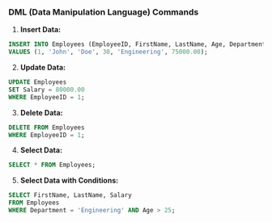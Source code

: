 
### DML (Data Manipulation Language) Commands

1. **Insert Data:**

```sql
INSERT INTO Employees (EmployeeID, FirstName, LastName, Age, Department, Salary)
VALUES (1, 'John', 'Doe', 30, 'Engineering', 75000.00);
```

2. **Update Data:**

```sql
UPDATE Employees
SET Salary = 80000.00
WHERE EmployeeID = 1;
```

3. **Delete Data:**

```sql
DELETE FROM Employees
WHERE EmployeeID = 1;
```

4. **Select Data:**

```sql
SELECT * FROM Employees;
```

5. **Select Data with Conditions:**

```sql
SELECT FirstName, LastName, Salary
FROM Employees
WHERE Department = 'Engineering' AND Age > 25;
```
